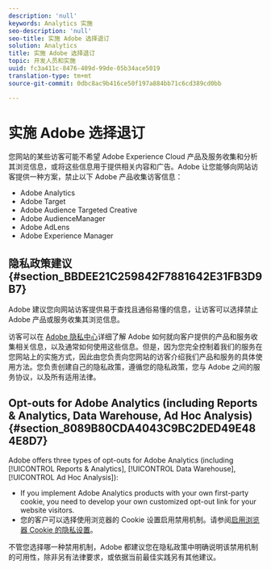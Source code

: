 ```yaml
---
description: 'null'
keywords: Analytics 实施
seo-description: 'null'
seo-title: 实施 Adobe 选择退订
solution: Analytics
title: 实施 Adobe 选择退订
topic: 开发人员和实施
uuid: fc3a411c-8476-409d-99de-05b34ace5019
translation-type: tm+mt
source-git-commit: 0dbc8ac9b416ce50f197a884bb71c6cd389cd0bb

---
```



# 实施 Adobe 选择退订

您网站的某些访客可能不希望 Adobe Experience Cloud 产品及服务收集和分析其浏览信息，或将这些信息用于提供相关内容和广告。Adobe 让您能够向网站访客提供一种方案，禁止以下 Adobe 产品收集访客信息：

* Adobe Analytics
* Adobe Target
* Adobe Audience Targeted Creative
* Adobe AudienceManager
* Adobe AdLens
* Adobe Experience Manager

## 隐私政策建议 {#section_BBDEE21C259842F7881642E31FB3D9B7}

Adobe 建议您向网站访客提供易于查找且通俗易懂的信息，让访客可以选择禁止 Adobe 产品或服务收集其浏览信息。

访客可以在 [Adobe 隐私中心](https://www.adobe.com/privacy.html)详细了解 Adobe 如何就向客户提供的产品和服务收集相关信息，以及通常如何使用这些信息。但是，因为您完全控制着我们的服务在您网站上的实施方式，因此由您负责向您网站的访客介绍我们产品和服务的具体使用方法。您负责创建自己的隐私政策，遵循您的隐私政策，您与 Adobe 之间的服务协议，以及所有适用法律。

## Opt-outs for Adobe Analytics (including Reports &amp; Analytics, Data Warehouse, Ad Hoc Analysis) {#section_8089B80CDA4043C9BC2DED49E484E8D7}

Adobe offers three types of opt-outs for Adobe Analytics (including [!UICONTROL Reports &amp; Analytics], [!UICONTROL Data Warehouse], [!UICONTROL Ad Hoc Analysis]):

* If you implement Adobe Analytics products with your own first-party cookie, you need to develop your own customized opt-out link for your website visitors.[](../../../implement/js-implementation/data-collection/opt-out-link.md#concept_C2C4F19811A445EF9E9BEAC709B568A9)
* 您的客户可以选择使用浏览器的 Cookie 设置启用禁用机制。请参阅[启用浏览器 Cookie 的隐私设置](https://marketing.adobe.com/resources/help/en_US/whitepapers/cookies/browser_cookie_settings.html)。

不管您选择哪一种禁用机制，Adobe 都建议您在隐私政策中明确说明该禁用机制的可用性，除非另有法律要求，或依据当前最佳实践另有其他建议。
